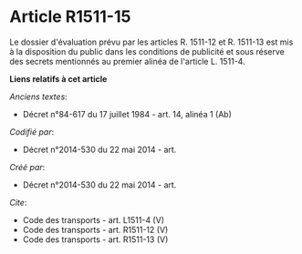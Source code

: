 # Article R1511-15

Le dossier d'évaluation prévu par les articles R. 1511-12 et R. 1511-13 est mis à la disposition du public dans les
conditions de publicité et sous réserve des secrets mentionnés au premier alinéa de l'article L. 1511-4.

**Liens relatifs à cet article**

_Anciens textes_:

  - Décret n°84-617 du 17 juillet 1984 - art. 14, alinéa 1 (Ab)

_Codifié par_:

  - Décret n°2014-530 du 22 mai 2014 - art.

_Créé par_:

  - Décret n°2014-530 du 22 mai 2014 - art.

_Cite_:

  - Code des transports - art. L1511-4 (V)
  - Code des transports - art. R1511-12 (V)
  - Code des transports - art. R1511-13 (V)
